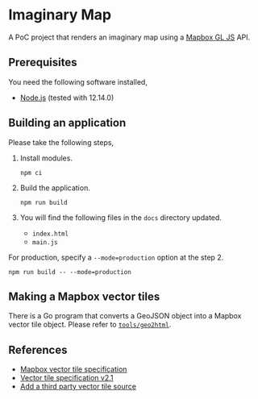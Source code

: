 # Imaginary Map

A PoC project that renders an imaginary map using a [Mapbox GL JS](https://docs.mapbox.com/mapbox-gl-js/api/) API.

## Prerequisites

You need the following software installed,
- [Node.js](https://nodejs.org/en/) (tested with 12.14.0)

## Building an application

Please take the following steps,

1. Install modules.

    ```
    npm ci
    ```

2. Build the application.

    ```
    npm run build
    ```

3. You will find the following files in the `docs` directory updated.
    - `index.html`
    - `main.js`

For production, specify a `--mode=production` option at the step 2.

```
npm run build -- --mode=production
```

## Making a Mapbox vector tiles

There is a Go program that converts a GeoJSON object into a Mapbox vector tile object.
Please refer to [`tools/geo2html`](tools/geo2html).

## References

- [Mapbox vector tile specification](https://docs.mapbox.com/vector-tiles/specification/)
- [Vector tile specification v2.1](https://github.com/mapbox/vector-tile-spec/tree/master/2.1)
- [Add a third party vector tile source](https://docs.mapbox.com/mapbox-gl-js/example/third-party/)